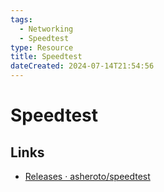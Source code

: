 ```yaml
---
tags:
  - Networking
  - Speedtest
type: Resource
title: Speedtest
dateCreated: 2024-07-14T21:54:56
---
```

# Speedtest
## Links
- [Releases · asheroto/speedtest](https://github.com/asheroto/speedtest/releases)